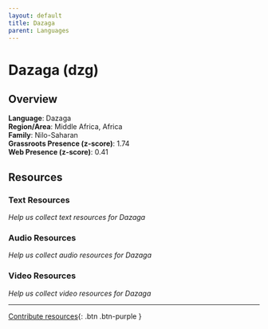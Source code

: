 ```yaml
---
layout: default
title: Dazaga
parent: Languages
---
```


# Dazaga (dzg)

## Overview

**Language**: Dazaga  
**Region/Area**: Middle Africa, Africa  
**Family**: Nilo-Saharan  
**Grassroots Presence (z-score)**: 1.74  
**Web Presence (z-score)**: 0.41  

## Resources

### Text Resources
*Help us collect text resources for Dazaga*

### Audio Resources
*Help us collect audio resources for Dazaga*

### Video Resources
*Help us collect video resources for Dazaga*

---

[Contribute resources](https://forms.office.com/e/1SfLJx3u1r){: .btn .btn-purple }
